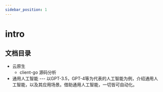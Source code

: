 ```yaml
---
sidebar_position: 1
---
```


# intro

## 文档目录

* 云原生
  * client-go 源码分析
* 通用人工智能 --- 以GPT-3.5，GPT-4等为代表的人工智能为例，介绍通用人工智能，以及其应用场景。借助通用人工智能，一切皆可自动化。